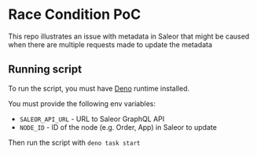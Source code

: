 # Race Condition PoC

This repo illustrates an issue with metadata in Saleor that might be caused when there are multiple requests made to update the metadata

## Running script

To run the script, you must have [Deno](https://deno.com/) runtime installed.

You must provide the following env variables:

- `SALEOR_API_URL` - URL to Saleor GraphQL API
- `NODE_ID` - ID of the node (e.g. Order, App) in Saleor to update

Then run the script with `deno task start`
